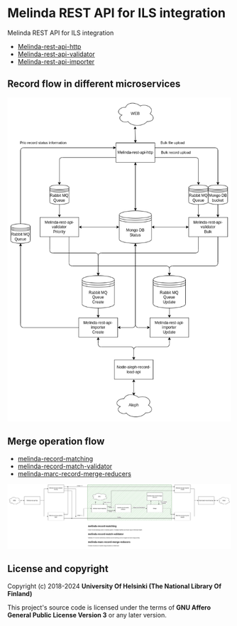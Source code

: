 # Melinda REST API for ILS integration

Melinda REST API for ILS integration

* [Melinda-rest-api-http](https://github.com/NatLibFi/melinda-rest-api-http)
* [Melinda-rest-api-validator](https://github.com/NatLibFi/melinda-rest-api-validator)
* [Melinda-rest-api-importer](https://github.com/NatLibFi/melinda-rest-api-importer)

## Record flow in different microservices
![Alt text](media/UML-melinda-rest-api.png?raw=true "UML picture of melinda rest api")

## Merge operation flow

* [melinda-record-matching](https://github.com/NatLibFi/melinda-record-matching-js)
* [melinda-record-match-validator](https://github.com/NatLibFi/melinda-record-match-validator)
* [melinda-marc-record-merge-reducers](https://github.com/NatLibFi/melinda-marc-record-merge-reducers-js)

![Alt text](media/Melinda-rest-api-merge-flow.png?raw=true "Flow picture of melinda rest api merge components")

## License and copyright

Copyright (c) 2018-2024 **University Of Helsinki (The National Library Of Finland)**

This project's source code is licensed under the terms of **GNU Affero General Public License Version 3** or any later version.
